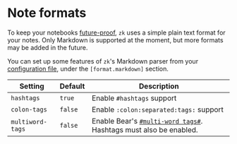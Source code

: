 # Note formats

To keep your notebooks [future-proof](future-proof.md), `zk` uses a simple plain text format for your notes. Only Markdown is supported at the moment, but more formats may be added in the future.

You can set up some features of `zk`'s Markdown parser from your [configuration file](config.md), under the `[format.markdown]` section.

| Setting          | Default | Description                                                            |
|------------------|---------|------------------------------------------------------------------------|
| `hashtags `      | `true`  | Enable `#hashtags` support                                             |
| `colon-tags`     | `false` | Enable `:colon:separated:tags:` support                                |
| `multiword-tags` | `false` | Enable Bear's [`#multi-word tags#`][1]. Hashtags must also be enabled. |

[1]: https://blog.bear.app/2017/11/bear-tips-how-to-create-multi-word-tags/
